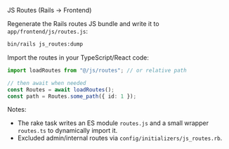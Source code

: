 JS Routes (Rails -> Frontend)

Regenerate the Rails routes JS bundle and write it to `app/frontend/js/routes.js`:

```bash
bin/rails js_routes:dump
```

Import the routes in your TypeScript/React code:

```ts
import loadRoutes from "@/js/routes"; // or relative path

// then await when needed
const Routes = await loadRoutes();
const path = Routes.some_path({ id: 1 });
```

Notes:

- The rake task writes an ES module `routes.js` and a small wrapper `routes.ts` to dynamically import it.
- Excluded admin/internal routes via `config/initializers/js_routes.rb`.
